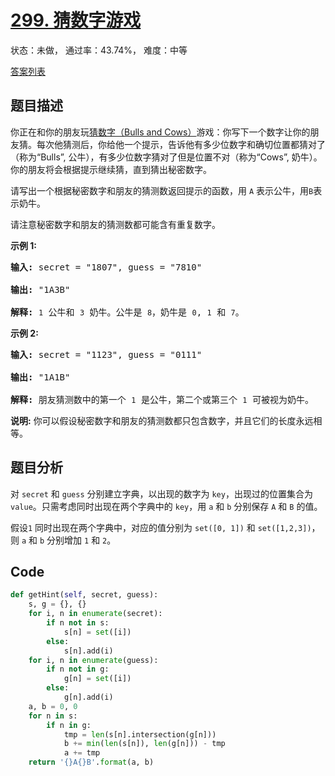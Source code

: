# [299. 猜数字游戏](https://leetcode-cn.com/problems/bulls-and-cows)

状态：未做， 通过率：43.74%， 难度：中等

[答案列表](Solutions/answer_list.md)

## 题目描述
你正在和你的朋友玩<a href="https://baike.baidu.com/item/%E7%8C%9C%E6%95%B0%E5%AD%97/83200?fromtitle=Bulls+and+Cows&amp;fromid=12003488&amp;fr=aladdin" target="_blank">猜数字（Bulls and Cows）</a>游戏：你写下一个数字让你的朋友猜。每次他猜测后，你给他一个提示，告诉他有多少位数字和确切位置都猜对了（称为“Bulls”, 公牛），有多少位数字猜对了但是位置不对（称为“Cows”, 奶牛）。你的朋友将会根据提示继续猜，直到猜出秘密数字。

请写出一个根据秘密数字和朋友的猜测数返回提示的函数，用 `A` 表示公牛，用`B`表示奶牛。

请注意秘密数字和朋友的猜测数都可能含有重复数字。

**示例 1:**

<pre><strong>输入:</strong> secret = &quot;1807&quot;, guess = &quot;7810&quot;

<strong>输出:</strong> &quot;1A3B&quot;

<strong>解释:</strong> <code>1</code>&nbsp;公牛和&nbsp;<code>3</code>&nbsp;奶牛。公牛是 <code>8</code>，奶牛是 <code>0</code>, <code>1</code>&nbsp;和 <code>7</code>。</pre>

**示例 2:**

<pre><strong>输入:</strong> secret = &quot;1123&quot;, guess = &quot;0111&quot;

<strong>输出:</strong> &quot;1A1B&quot;

<strong>解释: </strong>朋友猜测数中的第一个 <code>1</code>&nbsp;是公牛，第二个或第三个 <code>1</code>&nbsp;可被视为奶牛。</pre>

**说明:** 你可以假设秘密数字和朋友的猜测数都只包含数字，并且它们的长度永远相等。


## 题目分析
对 `secret` 和 `guess` 分别建立字典，以出现的数字为 `key`，出现过的位置集合为 `value`。只需考虑同时出现在两个字典中的 `key`，用 `a` 和 `b` 分别保存 `A` 和 `B` 的值。

假设`1` 同时出现在两个字典中，对应的值分别为 `set([0, 1])` 和 `set([1,2,3])`，则 `a` 和 `b` 分别增加 `1` 和 `2`。


## Code
```python
def getHint(self, secret, guess):
    s, g = {}, {}
    for i, n in enumerate(secret):
        if n not in s:
            s[n] = set([i])
        else:
            s[n].add(i)
    for i, n in enumerate(guess):
        if n not in g:
            g[n] = set([i])
        else:
            g[n].add(i)
    a, b = 0, 0
    for n in s:
        if n in g:
            tmp = len(s[n].intersection(g[n]))
            b += min(len(s[n]), len(g[n])) - tmp
            a += tmp
    return '{}A{}B'.format(a, b)
```

